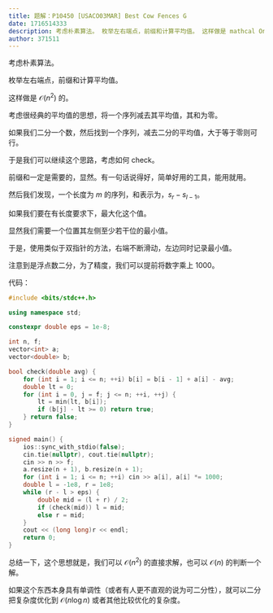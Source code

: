 ```yaml
---
title: 题解：P10450 [USACO03MAR] Best Cow Fences G
date: 1716514333
description: 考虑朴素算法。 枚举左右端点，前缀和计算平均值。 这样做是 mathcal On2 的。 考虑很经典的平均值的思想，将一个序列减去其平均值，其和为零。 如果我们二分一个数，然后找到一个序列，减去二分的平均值，大于等于零则可行。 于是我
author: 371511
---
```


考虑朴素算法。

枚举左右端点，前缀和计算平均值。

这样做是 $\mathcal O(n^2)$ 的。

考虑很经典的平均值的思想，将一个序列减去其平均值，其和为零。

如果我们二分一个数，然后找到一个序列，减去二分的平均值，大于等于零则可行。

于是我们可以继续这个思路，考虑如何 check。

前缀和一定是需要的，显然。有一句话说得好，简单好用的工具，能用就用。

然后我们发现，一个长度为 $m$ 的序列，和表示为，$s_r-s_{l-1}$。

如果我们要在有长度要求下，最大化这个值。

显然我们需要一个位置其左侧至少若干位的最小值。

于是，使用类似于双指针的方法，右端不断滑动，左边同时记录最小值。

注意到是浮点数二分，为了精度，我们可以提前将数字乘上 $1000$。

代码：

```cpp
#include <bits/stdc++.h>

using namespace std;

constexpr double eps = 1e-8;

int n, f;
vector<int> a;
vector<double> b;

bool check(double avg) {
	for (int i = 1; i <= n; ++i) b[i] = b[i - 1] + a[i] - avg;
	double lt = 0;
	for (int i = 0, j = f; j <= n; ++i, ++j) {
		lt = min(lt, b[i]);
		if (b[j] - lt >= 0) return true;
	} return false;
}

signed main() {
	ios::sync_with_stdio(false);
	cin.tie(nullptr), cout.tie(nullptr);
	cin >> n >> f;
	a.resize(n + 1), b.resize(n + 1);
	for (int i = 1; i <= n; ++i) cin >> a[i], a[i] *= 1000;
	double l = -1e8, r = 1e8;
	while (r - l > eps) {
		double mid = (l + r) / 2;
		if (check(mid)) l = mid;
		else r = mid;
	}
	cout << (long long)r << endl;
	return 0;
}
```

总结一下，这个思想就是，我们可以 $\mathcal O(n^2)$ 的直接求解，也可以 $\mathcal O(n)$ 的判断一个解。

如果这个东西本身具有单调性（或者有人更不直观的说为可二分性），就可以二分把复杂度优化到 $\mathcal O(n\log n)$ 或者其他比较优化的复杂度。
